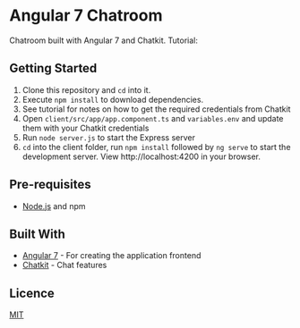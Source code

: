 # Angular 7 Chatroom

Chatroom built with Angular 7 and Chatkit. Tutorial: 

## Getting Started

1. Clone this repository and `cd` into it.
2. Execute `npm install` to download dependencies.
3. See tutorial for notes on how to get the required credentials from Chatkit
4. Open `client/src/app/app.component.ts` and `variables.env` and update them with your Chatkit credentials
5. Run `node server.js` to start the Express server
6. `cd` into the client folder, run `npm install` followed by `ng serve` to start the development server. View http://localhost:4200 in your browser.

## Pre-requisites

- [Node.js](https://nodejs.org/en) and npm

## Built With

- [Angular 7](https://angular.io) - For creating the application frontend
- [Chatkit](https://pusher.com/chatkit) - Chat features


## Licence

[MIT](https://opensource.org/licenses/MIT)

